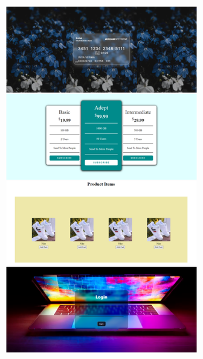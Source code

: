 ![bank-card](./images/Capture.PNG)
![subscription-card](./images/Capture2.PNG)
![product-items](./images/Capture3.PNG)
![login-page](./images/Capture4.PNG)
